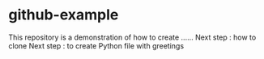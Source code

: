 # github-example
This repository is a demonstration of how to create ...... 
Next step : how to clone
Next step : to create Python file with greetings
